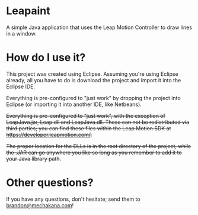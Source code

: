 Leapaint
========

A simple Java application that uses the Leap Motion Controller to draw lines in a window.

How do I use it?
=
This project was created using Eclipse.  Assuming you're using Eclipse already, all you have to do is download the project and import it into the Eclipse IDE.  

Everything is pre-configured to "just work" by dropping the project into Eclipse (or importing it into another IDE, like Netbeans).

~~Everything is pre-configured to "just work", with the exception of LeapJava.jar, Leap.dll and LeapJava.dll.  These can not be redistributed via third parties; you can find these files within the Leap Motion SDK at https://developer.leapmotion.com/.~~

~~The proper location for the DLLs is in the root directory of the project, while the .JAR can go anywhere you like so long as you remember to add it to your Java library path.~~

Other questions?
=
If you have any questions, don't hesitate; send them to brandon@mechakana.com!
